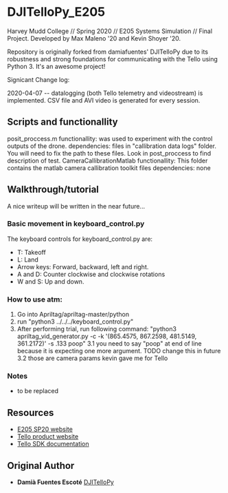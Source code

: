 # DJITelloPy_E205
Harvey Mudd College // Spring 2020 // E205 Systems Simulation // Final Project.  Developed by Max Maleno '20 and Kevin Shoyer '20.

Repository is originally forked from damiafuentes' DJITelloPy due to its robustness and strong foundations for communicating with the Tello using Python 3.  It's an awesome project!

Signicant Change log:

2020-04-07 -- datalogging (both Tello telemetry and videostream) is implemented.  CSV file and AVI video is generated for every session.

## Scripts and functionallity
posit_proccess.m
    functionallity: was used to experiment with the control outputs of the drone. 
    dependencies: files in "callibration data logs" folder. You will need to fix the path to these files. Look in post_proccess to find description of test.
CameraCallibrationMatlab
    functionallity: This folder contains the matlab camera callibration toolkit files
    dependencies: none

## Walkthrough/tutorial
A nice writeup will be written in the near future...

### Basic movement in keyboard_control.py

The keyboard controls for keyboard_control.py are:
- T: Takeoff
- L: Land
- Arrow keys: Forward, backward, left and right.
- A and D: Counter clockwise and clockwise rotations
- W and S: Up and down.

### How to use atm:

1.  Go into Apriltag/apriltag-master/python
2.  run "python3 ../../../keyboard_control.py"
3.  After performing trial, run following command: "python3 apriltag_vid_generator.py -c -k '(865.4575, 867.2598, 481.5149, 361.2172)' -s .133 poop"
3.1 you need to say "poop" at end of line because it is expecting one more argument.  TODO change this in future
3.2 those are camera params kevin gave me for Tello

### Notes
- to be replaced

## Resources
- [E205 SP20 website](https://sites.google.com/g.hmc.edu/e205)
- [Tello product website](https://www.ryzerobotics.com/tello)
- [Tello SDK documentation](https://dl-cdn.ryzerobotics.com/downloads/tello/20180910/Tello%20SDK%20Documentation%20EN_1.3.pdf) 

## Original Author

* **Damià Fuentes Escoté** [DJITelloPy](https://github.com/damiafuentes/DJITelloPy)

